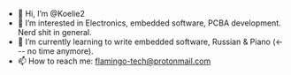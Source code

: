 - 👋 Hi, I’m @Koelie2
- 👀 I’m interested in Electronics, embedded software, PCBA development. Nerd shit in general.
- 🌱 I’m currently learning to write embedded software, Russian & Piano (<--- no time anymore).
- 📫 How to reach me: flamingo-tech@protonmail.com

<!---
Koelie2/Koelie2 is a ✨ special ✨ repository because its `README.md` (this file) appears on your GitHub profile.
You can click the Preview link to take a look at your changes.
--->

